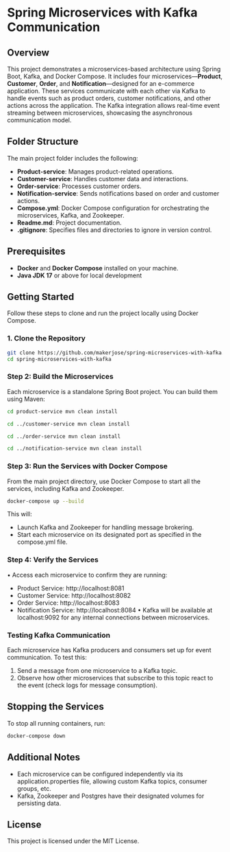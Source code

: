 # Spring Microservices with Kafka Communication

## Overview

This project demonstrates a microservices-based architecture using Spring Boot, Kafka, and Docker Compose. It includes four microservices—**Product**, **Customer**, **Order**, and **Notification**—designed for an e-commerce application. These services communicate with each other via Kafka to handle events such as product orders, customer notifications, and other actions across the application. The Kafka integration allows real-time event streaming between microservices, showcasing the asynchronous communication model.

## Folder Structure

The main project folder includes the following:
- **Product-service**: Manages product-related operations.
- **Customer-service**: Handles customer data and interactions.
- **Order-service**: Processes customer orders.
- **Notification-service**: Sends notifications based on order and customer actions.
- **Compose.yml**: Docker Compose configuration for orchestrating the microservices, Kafka, and Zookeeper.
- **Readme.md**: Project documentation.
- **.gitignore**: Specifies files and directories to ignore in version control.

## Prerequisites

- **Docker** and **Docker Compose** installed on your machine.
- **Java JDK 17** or above for local development

## Getting Started

Follow these steps to clone and run the project locally using Docker Compose.

### 1. Clone the Repository
```bash
git clone https://github.com/makerjose/spring-microservices-with-kafka.git
cd spring-microservices-with-kafka
```

### Step 2: Build the Microservices

Each microservice is a standalone Spring Boot project. You can build them using Maven:
```bash
cd product-service mvn clean install

cd ../customer-service mvn clean install

cd ../order-service mvn clean install

cd ../notification-service mvn clean install
```


### Step 3: Run the Services with Docker Compose

From the main project directory, use Docker Compose to start all the services, including Kafka and Zookeeper.
```bash
docker-compose up --build
```

This will:
-	Launch Kafka and Zookeeper for handling message brokering.
-	Start each microservice on its designated port as specified in the compose.yml file.

### Step 4: Verify the Services

•	Access each microservice to confirm they are running:
  -	Product Service: http://localhost:8081
  -	Customer Service: http://localhost:8082
  -	Order Service: http://localhost:8083
  -	Notification Service: http://localhost:8084
•	Kafka will be available at localhost:9092 for any internal connections between microservices.

### Testing Kafka Communication

Each microservice has Kafka producers and consumers set up for event communication. To test this:
1.	Send a message from one microservice to a Kafka topic.
2.	Observe how other microservices that subscribe to this topic react to the event (check logs for message consumption).

## Stopping the Services

To stop all running containers, run:
```bash
docker-compose down
```

## Additional Notes

-	Each microservice can be configured independently via its application.properties file, allowing custom Kafka topics, consumer groups, etc.
-	Kafka, Zookeeper and Postgres have their designated  volumes for persisting data. 

## License

This project is licensed under the MIT License.
